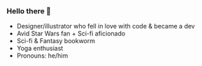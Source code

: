 ### Hello there 👋
- Designer/illustrator who fell in love with code & became a dev
- Avid Star Wars fan + Sci-fi aficionado 
- Sci-fi & Fantasy bookworm
- Yoga enthusiast
- Pronouns: he/him

<!--
**devpearce/devpearce** is a ✨ _special_ ✨ repository because its `README.md` (this file) appears on your GitHub profile.

Here are some ideas to get you started:

- 🔭 I’m currently working on ...
- 🌱 I’m currently learning ...
- 👯 I’m looking to collaborate on ...
- 🤔 I’m looking for help with ...
- 💬 Ask me about ...
- 📫 How to reach me: ...
- 😄 Pronouns: ...
- ⚡ Fun fact: ...
-->
